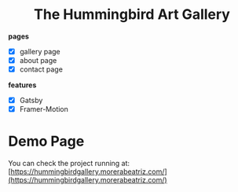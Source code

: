
<h1 align="center">
  The Hummingbird Art Gallery
</h1>


**pages**

- [x] gallery page
- [x] about page
- [x] contact page

**features**

- [x] Gatsby
- [x] Framer-Motion

# Demo Page

You can check the project running at:
[https://hummingbirdgallery.morerabeatriz.com/](https://hummingbirdgallery.morerabeatriz.com/)

